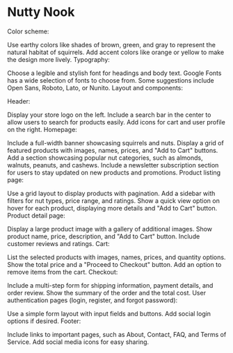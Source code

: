 # Nutty Nook

Color scheme:

Use earthy colors like shades of brown, green, and gray to represent the natural habitat of squirrels.
Add accent colors like orange or yellow to make the design more lively.
Typography:

Choose a legible and stylish font for headings and body text. Google Fonts has a wide selection of fonts to choose from. Some suggestions include Open Sans, Roboto, Lato, or Nunito.
Layout and components:

Header:

Display your store logo on the left.
Include a search bar in the center to allow users to search for products easily.
Add icons for cart and user profile on the right.
Homepage:

Include a full-width banner showcasing squirrels and nuts.
Display a grid of featured products with images, names, prices, and "Add to Cart" buttons.
Add a section showcasing popular nut categories, such as almonds, walnuts, peanuts, and cashews.
Include a newsletter subscription section for users to stay updated on new products and promotions.
Product listing page:

Use a grid layout to display products with pagination.
Add a sidebar with filters for nut types, price range, and ratings.
Show a quick view option on hover for each product, displaying more details and "Add to Cart" button.
Product detail page:

Display a large product image with a gallery of additional images.
Show product name, price, description, and "Add to Cart" button.
Include customer reviews and ratings.
Cart:

List the selected products with images, names, prices, and quantity options.
Show the total price and a "Proceed to Checkout" button.
Add an option to remove items from the cart.
Checkout:

Include a multi-step form for shipping information, payment details, and order review.
Show the summary of the order and the total cost.
User authentication pages (login, register, and forgot password):

Use a simple form layout with input fields and buttons.
Add social login options if desired.
Footer:

Include links to important pages, such as About, Contact, FAQ, and Terms of Service.
Add social media icons for easy sharing.
